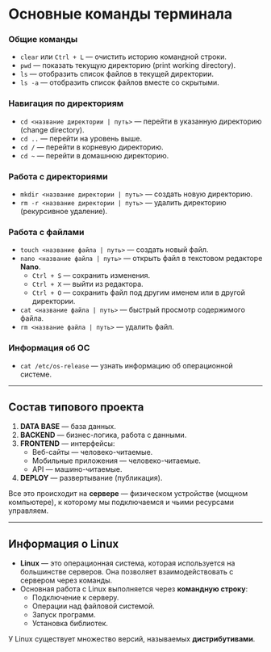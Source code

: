 # Основные команды терминала

### Общие команды
- `clear` или `Ctrl + L` — очистить историю командной строки.
- `pwd` — показать текущую директорию (print working directory).
- `ls` — отобразить список файлов в текущей директории.
- `ls -a` — отобразить список файлов вместе со скрытыми.

### Навигация по директориям
- `cd <название директории | путь>` — перейти в указанную директорию (change directory).
- `cd ..` — перейти на уровень выше.
- `cd /` — перейти в корневую директорию.
- `cd ~` — перейти в домашнюю директорию.

### Работа с директориями
- `mkdir <название директории | путь>` — создать новую директорию.
- `rm -r <название директории | путь>` — удалить директорию (рекурсивное удаление).

### Работа с файлами
- `touch <название файла | путь>` — создать новый файл.
- `nano <название файла | путь>` — открыть файл в текстовом редакторе **Nano**.
  - `Ctrl + S` — сохранить изменения.
  - `Ctrl + X` — выйти из редактора.
  - `Ctrl + O` — сохранить файл под другим именем или в другой директории.
- `cat <название файла | путь>` — быстрый просмотр содержимого файла.
- `rm <название файла | путь>` — удалить файл.

### Информация об ОС
- `cat /etc/os-release` — узнать информацию об операционной системе.

---

## Состав типового проекта

1. **DATA BASE** — база данных.
2. **BACKEND** — бизнес-логика, работа с данными.
3. **FRONTEND** — интерфейсы:
    - Веб-сайты — человеко-читаемые.
    - Мобильные приложения — человеко-читаемые.
    - API — машино-читаемые.
4. **DEPLOY** — развертывание (публикация).

Все это происходит на **сервере** — физическом устройстве (мощном компьютере), к которому мы подключаемся и чьими ресурсами управляем.

---

## Информация о Linux

- **Linux** — это операционная система, которая используется на большинстве серверов. Она позволяет взаимодействовать с сервером через команды.
- Основная работа с Linux выполняется через **командную строку**:
    - Подключение к серверу.
    - Операции над файловой системой.
    - Запуск программ.
    - Установка библиотек.

У Linux существует множество версий, называемых **дистрибутивами**.
